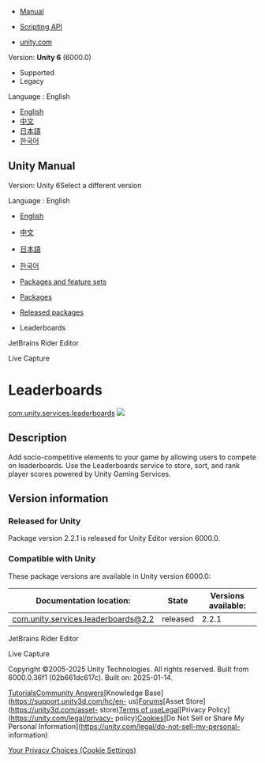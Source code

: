 [](https://docs.unity3d.com)

  * [Manual](../Manual/index.html)
  * [Scripting API](../ScriptReference/index.html)

  * [unity.com](https://unity.com/)

Version: **Unity 6** (6000.0)

  * Supported
  * Legacy

Language : English

  * [English](/Manual/com.unity.services.leaderboards.html)
  * [中文](/cn/current/Manual/com.unity.services.leaderboards.html)
  * [日本語](/ja/current/Manual/com.unity.services.leaderboards.html)
  * [한국어](/kr/current/Manual/com.unity.services.leaderboards.html)

[](https://docs.unity3d.com)

## Unity Manual

Version: Unity 6Select a different version

Language : English

  * [English](/Manual/com.unity.services.leaderboards.html)
  * [中文](/cn/current/Manual/com.unity.services.leaderboards.html)
  * [日本語](/ja/current/Manual/com.unity.services.leaderboards.html)
  * [한국어](/kr/current/Manual/com.unity.services.leaderboards.html)

  * [Packages and feature sets](PackagesList.html)
  * [Packages](Packages-all.html)
  * [Released packages](pack-safe.html)
  * Leaderboards 

[](com.unity.ide.rider.html)

JetBrains Rider Editor

[](com.unity.live-capture.html)

Live Capture

# Leaderboards

[com.unity.services.leaderboards](https://docs.unity.com/leaderboards/)
![](../uploads/Main/iconRel.png)

## Description

Add socio-competitive elements to your game by allowing users to compete on
leaderboards. Use the Leaderboards service to store, sort, and rank player
scores powered by Unity Gaming Services.

## Version information

### Released for Unity

Package version 2.2.1 is released for Unity Editor version 6000.0.

### Compatible with Unity

These package versions are available in Unity version 6000.0:

**Documentation location:** | **State** | **Versions available:**  
---|---|---  
[com.unity.services.leaderboards@2.2](https://docs.unity.com/leaderboards/) | released | 2.2.1  
  
[](com.unity.ide.rider.html)

JetBrains Rider Editor

[](com.unity.live-capture.html)

Live Capture

Copyright ©2005-2025 Unity Technologies. All rights reserved. Built from
6000.0.36f1 (02b661dc617c). Built on: 2025-01-14.

[Tutorials](https://learn.unity.com/)[Community
Answers](https://answers.unity3d.com)[Knowledge
Base](https://support.unity3d.com/hc/en-
us)[Forums](https://forum.unity3d.com)[Asset Store](https://unity3d.com/asset-
store)[Terms of
use](https://docs.unity3d.com/Manual/TermsOfUse.html)[Legal](https://unity.com/legal)[Privacy
Policy](https://unity.com/legal/privacy-
policy)[Cookies](https://unity.com/legal/cookie-policy)[Do Not Sell or Share
My Personal Information](https://unity.com/legal/do-not-sell-my-personal-
information)

[Your Privacy Choices (Cookie Settings)](javascript:void\(0\);)

